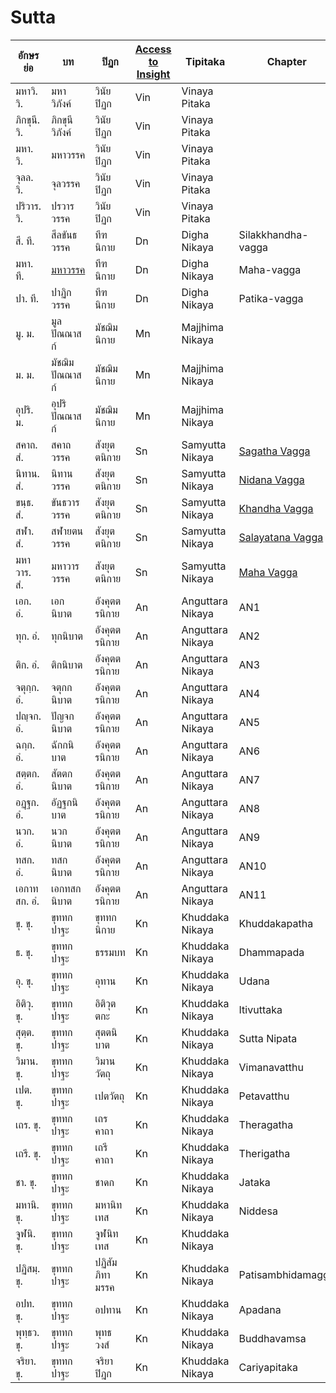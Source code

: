 # Sutta

| อักษรย่อ   | บท                              | ปิฏก    | [Access to Insight](https://www.accesstoinsight.org/tipitaka/) | Tipitaka | Chapter |
|----------|----------------------------------|--------|--------|--------|--------|
| มหาวิ. วิ. | มหาวิภังค์                          | วินัยปิฏก | Vin    | Vinaya Pitaka |
| ภิกขุนี. วิ. | ภิกขุนีวิภังค์                         | วินัยปิฏก | Vin    | Vinaya Pitaka |
| มหา. วิ. | มหาวรรค                         | วินัยปิฏก | Vin    | Vinaya Pitaka |
| จุลล. วิ. | จุลวรรค                         | วินัยปิฏก | Vin    | Vinaya Pitaka |
| ปริวาร. วิ. | ปรวารวรรค                         | วินัยปิฏก | Vin    | Vinaya Pitaka |
| สี. ที. | สีลขันธวรรค                         | ทีฑนิกาย | Dn | Digha Nikaya | Silakkhandha-vagga |
| มหา. ที. | [มหาวรรค](https://github.com/tatpongkatanyukul/Ta3/blob/main/sutta/MahaVagga.md)                         | ทีฑนิกาย | Dn | Digha Nikaya | Maha-vagga |
| ปา. ที. | ปาฏิกวรรค                         | ทีฑนิกาย | Dn | Digha Nikaya | Patika-vagga |
| มู. ม. | มูลปัณณาสก์                         | มัชฌิมนิกาย | Mn | Majjhima Nikaya |
| ม. ม. | มัชฌิมปัณณาสก์                         | มัชฌิมนิกาย | Mn | Majjhima Nikaya |
| อุปริ. ม. | อุปริปัณณาสก์                         | มัชฌิมนิกาย | Mn | Majjhima Nikaya |
| สคาถ. สํ. | สคาถวรรค                         | สังยุตตนิกาย | Sn | Samyutta Nikaya | [Sagatha Vagga](https://www.accesstoinsight.org/tipitaka/sn/index.html#sagatha) |
| นิทาน. สํ. | นิทานวรรค                         | สังยุตตนิกาย | Sn | Samyutta Nikaya | [Nidana Vagga](https://www.accesstoinsight.org/tipitaka/sn/index.html#nidana) |
| ขนฺธ. สํ. | ขันธวารวรรค                         | สังยุตตนิกาย | Sn | Samyutta Nikaya | [Khandha Vagga](https://www.accesstoinsight.org/tipitaka/sn/index.html#khandha) |
| สฬา. สํ. | สฬายตนวรรค                         | สังยุตตนิกาย | Sn | Samyutta Nikaya | [Salayatana Vagga](https://www.accesstoinsight.org/tipitaka/sn/index.html#salayatana) |
| มหาวาร. สํ. | มหาวารวรรค                         | สังยุตตนิกาย | Sn | Samyutta Nikaya | [Maha Vagga](https://www.accesstoinsight.org/tipitaka/sn/index.html#maha) |
| เอก. อํ. | เอกนิบาต                         | อังคุตตรนิกาย | An | Anguttara Nikaya | AN1 |
| ทุก. อํ. | ทุกนิบาต                         | อังคุตตรนิกาย | An | Anguttara Nikaya | AN2 |
| ติก. อํ. | ติกนิบาต                         | อังคุตตรนิกาย | An | Anguttara Nikaya | AN3 |
| จตุกฺก. อํ. | จตุกกนิบาต                         | อังคุตตรนิกาย | An | Anguttara Nikaya | AN4 |
| ปญฺจก. อํ. | ปัญจกนิบาต                         | อังคุตตรนิกาย | An | Anguttara Nikaya | AN5 |
| ฉกฺก. อํ. | ฉักกนิบาต                         | อังคุตตรนิกาย | An | Anguttara Nikaya | AN6 |
| สตฺตก. อํ. | สัตตกนิบาต                         | อังคุตตรนิกาย | An | Anguttara Nikaya | AN7 |
| อฏฺฐก. อํ. | อัฏฐกนิบาต                         | อังคุตตรนิกาย | An | Anguttara Nikaya | AN8 |
| นวก. อํ. | นวกนิบาต                         | อังคุตตรนิกาย | An | Anguttara Nikaya | AN9 |
| ทสก. อํ. | ทสกนิบาต                         | อังคุตตรนิกาย | An | Anguttara Nikaya | AN10 |
| เอกาทสก. อํ. | เอกทสกนิบาต                         | อังคุตตรนิกาย | An | Anguttara Nikaya | AN11 |
| ขุ. ขุ. | ขุททกปาฐะ                         | ขุททกนิกาย | Kn | Khuddaka Nikaya | Khuddakapatha |
| ธ. ขุ. | ขุททกปาฐะ                         | ธรรมบท | Kn | Khuddaka Nikaya | Dhammapada |
| อุ. ขุ. | ขุททกปาฐะ                         | อุทาน | Kn | Khuddaka Nikaya | Udana |
| อิติวุ. ขุ. | ขุททกปาฐะ                         | อิติวุตตกะ | Kn | Khuddaka Nikaya | Itivuttaka |
| สุตฺต. ขุ. | ขุททกปาฐะ                         | สุตตนิบาต | Kn | Khuddaka Nikaya | Sutta Nipata |
| วิมาน. ขุ. | ขุททกปาฐะ                         | วิมานวัตถุ | Kn | Khuddaka Nikaya | Vimanavatthu | 
| เปต. ขุ. | ขุททกปาฐะ                         | เปตวัตถุ | Kn | Khuddaka Nikaya | Petavatthu |
| เถร. ขุ. | ขุททกปาฐะ                         | เถรคาถา | Kn | Khuddaka Nikaya | Theragatha |
| เถรี. ขุ. | ขุททกปาฐะ                         | เถรีคาถา | Kn | Khuddaka Nikaya | Therigatha |
| ชา. ขุ. | ขุททกปาฐะ                         | ชาดก | Kn | Khuddaka Nikaya | Jataka |
| มหานิ. ขุ. | ขุททกปาฐะ                         | มหานิทเทส | Kn | Khuddaka Nikaya | Niddesa |
| จูฬนิ. ขุ. | ขุททกปาฐะ                         | จูฬนิทเทส | Kn | Khuddaka Nikaya |
| ปฏิสมฺ. ขุ. | ขุททกปาฐะ                         | ปฏิสัมภิทามรรค | Kn | Khuddaka Nikaya | Patisambhidamagga |
| อปท. ขุ. | ขุททกปาฐะ                         | อปทาน | Kn | Khuddaka Nikaya | Apadana |
| พุทฺธว. ขุ. | ขุททกปาฐะ                         | พุทธวงส์ | Kn | Khuddaka Nikaya | Buddhavamsa |
| จริยา. ขุ. | ขุททกปาฐะ                         | จริยาปิฎก | Kn | Khuddaka Nikaya | Cariyapitaka |


